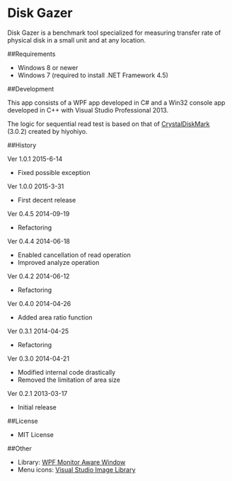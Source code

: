 ﻿Disk Gazer
==========

Disk Gazer is a benchmark tool specialized for measuring transfer rate of physical disk in a small unit and at any location.

##Requirements

 * Windows 8 or newer
 * Windows 7 (required to install .NET Framework 4.5)

##Development

This app consists of a WPF app developed in C# and a Win32 console app developed in C++ with Visual Studio Professional 2013.

The logic for sequential read test is based on that of [CrystalDiskMark][1] (3.0.2) created by hiyohiyo.

##History

Ver 1.0.1 2015-6-14

 - Fixed possible exception

Ver 1.0.0 2015-3-31

 - First decent release

Ver 0.4.5 2014-09-19

 - Refactoring

Ver 0.4.4 2014-06-18

 - Enabled cancellation of read operation
 - Improved analyze operation

Ver 0.4.2 2014-06-12

 - Refactoring

Ver 0.4.0 2014-04-26

 - Added area ratio function

Ver 0.3.1 2014-04-25

 - Refactoring

Ver 0.3.0 2014-04-21

 - Modified internal code drastically
 - Removed the limitation of area size

Ver 0.2.1 2013-03-17

 - Initial release

##License

 - MIT License

##Other

 - Library: [WPF Monitor Aware Window][2]
 - Menu icons: [Visual Studio Image Library][3]

[1]: http://crystalmark.info/
[2]: https://github.com/emoacht/WpfMonitorAware
[3]: http://msdn.microsoft.com/en-us/library/ms246582.aspx
